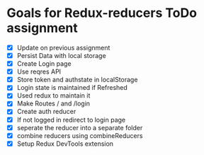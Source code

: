 # Goals for Redux-reducers ToDo assignment

- [x] Update on previous assignment
- [x] Persist Data with local storage
- [x] Create Login page
- [x] Use reqres API
- [x] Store token and authstate in localStorage
- [x] Login state is maintained if Refreshed
- [x] Used redux to maintain it
- [x] Make Routes / and /login
- [x] Create auth reducer
- [x] If not logged in redirect to login page
- [x] seperate the reducer into a separate folder
- [x] combine reducers using combineReducers
- [x] Setup Redux DevTools extension